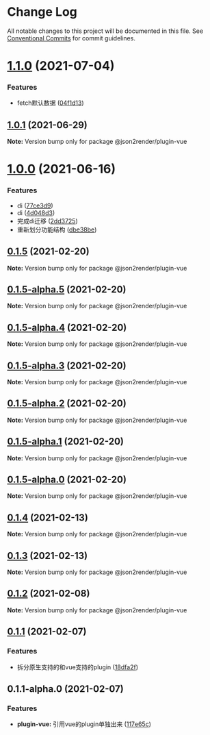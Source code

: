 # Change Log

All notable changes to this project will be documented in this file.
See [Conventional Commits](https://conventionalcommits.org) for commit guidelines.

# [1.1.0](https://github.com/fyl080801/json-to-render/compare/@json2render/plugin-vue@1.0.1...@json2render/plugin-vue@1.1.0) (2021-07-04)


### Features

* fetch默认数据 ([04f1d13](https://github.com/fyl080801/json-to-render/commit/04f1d1364d86b5858048d49e747f48c6f7422937))





## [1.0.1](https://github.com/fyl080801/json-to-render/compare/@json2render/plugin-vue@1.0.0...@json2render/plugin-vue@1.0.1) (2021-06-29)

**Note:** Version bump only for package @json2render/plugin-vue





# [1.0.0](https://github.com/fyl080801/json-to-render/compare/@json2render/plugin-vue@0.1.5...@json2render/plugin-vue@1.0.0) (2021-06-16)


### Features

* di ([77ce3d9](https://github.com/fyl080801/json-to-render/commit/77ce3d9f63659c72470065c94362e97558cf3c90))
* di ([4d048d3](https://github.com/fyl080801/json-to-render/commit/4d048d354c4930ad6e4aa3e57a1a03f59362bcc0))
* 完成di迁移 ([2dd3725](https://github.com/fyl080801/json-to-render/commit/2dd372528cbc5d87852946b00f56f8b984464cdf))
* 重新划分功能结构 ([dbe38be](https://github.com/fyl080801/json-to-render/commit/dbe38be44edc2ea11848529a0a3fd52a4250fce0))





## [0.1.5](https://github.com/fyl080801/json-to-render/compare/@json2render/plugin-vue@0.1.5-alpha.5...@json2render/plugin-vue@0.1.5) (2021-02-20)

**Note:** Version bump only for package @json2render/plugin-vue





## [0.1.5-alpha.5](https://github.com/fyl080801/json-to-render/compare/@json2render/plugin-vue@0.1.5-alpha.4...@json2render/plugin-vue@0.1.5-alpha.5) (2021-02-20)

**Note:** Version bump only for package @json2render/plugin-vue





## [0.1.5-alpha.4](https://github.com/fyl080801/json-to-render/compare/@json2render/plugin-vue@0.1.5-alpha.3...@json2render/plugin-vue@0.1.5-alpha.4) (2021-02-20)

**Note:** Version bump only for package @json2render/plugin-vue





## [0.1.5-alpha.3](https://github.com/fyl080801/json-to-render/compare/@json2render/plugin-vue@0.1.5-alpha.2...@json2render/plugin-vue@0.1.5-alpha.3) (2021-02-20)

**Note:** Version bump only for package @json2render/plugin-vue





## [0.1.5-alpha.2](https://github.com/fyl080801/json-to-render/compare/@json2render/plugin-vue@0.1.5-alpha.1...@json2render/plugin-vue@0.1.5-alpha.2) (2021-02-20)

**Note:** Version bump only for package @json2render/plugin-vue





## [0.1.5-alpha.1](https://github.com/fyl080801/json-to-render/compare/@json2render/plugin-vue@0.1.5-alpha.0...@json2render/plugin-vue@0.1.5-alpha.1) (2021-02-20)

**Note:** Version bump only for package @json2render/plugin-vue





## [0.1.5-alpha.0](https://github.com/fyl080801/json-to-render/compare/@json2render/plugin-vue@0.1.4...@json2render/plugin-vue@0.1.5-alpha.0) (2021-02-20)

**Note:** Version bump only for package @json2render/plugin-vue





## [0.1.4](https://github.com/fyl080801/json-to-render/compare/@json2render/plugin-vue@0.1.3...@json2render/plugin-vue@0.1.4) (2021-02-13)

**Note:** Version bump only for package @json2render/plugin-vue





## [0.1.3](https://github.com/fyl080801/json-to-render/compare/@json2render/plugin-vue@0.1.2...@json2render/plugin-vue@0.1.3) (2021-02-13)

**Note:** Version bump only for package @json2render/plugin-vue





## [0.1.2](https://github.com/fyl080801/json-to-render/compare/@json2render/plugin-vue@0.1.1...@json2render/plugin-vue@0.1.2) (2021-02-08)

**Note:** Version bump only for package @json2render/plugin-vue





## [0.1.1](https://github.com/fyl080801/json-to-render/compare/@json2render/plugin-vue@0.1.1-alpha.0...@json2render/plugin-vue@0.1.1) (2021-02-07)


### Features

* 拆分原生支持的和vue支持的plugin ([18dfa2f](https://github.com/fyl080801/json-to-render/commit/18dfa2f42db009d39f515910008319e582b0364c))





## 0.1.1-alpha.0 (2021-02-07)


### Features

* **plugin-vue:** 引用vue的plugin单独出来 ([117e65c](https://github.com/fyl080801/json-to-render/commit/117e65c4f8f11e519e9268708c9632483af78c2d))
